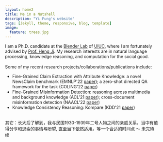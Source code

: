 ```yaml
---
layout: home2
title: Me in a Nutshell
description: "Yi Fung's website"
tags: [Jekyll, theme, responsive, blog, template]
image:
  feature: trees.jpg
---
```


I am a Ph.D. candidate at the <a href="https://blender.cs.illinois.edu/" target="_blank">Blender Lab</a> of <a href="https://cs.illinois.edu/" target="_blank">UIUC</a>, where I am fortunately advised by <a href="https://blender.cs.illinois.edu/hengji.html" target="_blank">Prof. Heng Ji</a>. My research interests are in natural language processing, knowledge reasoning, and computation for the social good.
<br/><br/>
Some of my recent research projects/collaborations/publications include:
* Fine-Grained Claim Extraction with Attribute Knowledge: a novel NewsClaim benchmark (EMNLP'22 <a href="https://arxiv.org/abs/2112.08544" target="_blank">paper</a>); a zero-shot directed QA framework for the task (COLING'22 <a href="https://blender.cs.illinois.edu/paper/claimqa2022.pdf" target="_blank">paper</a>)
* Fine-Grained Misinformation Detection: reasoning across multimedia and background knowledge (ACL'21 <a href="http://scholar.google.es/citations?user=eUae2K0AAAAJ" target="_blank">paper</a>); cross-document misinformation detection (NAACL'22 <a href="https://aclanthology.org/2022.naacl-main.40/" target="_blank">paper</a>)
* Knowledge Consistency Reasoning: Kompare (KDD'21 <a href="https://dl.acm.org/doi/abs/10.1145/3447548.3467128" target="_blank">paper</a>)

<br/>
其它：长大后了解到，我与民国1930-1939年二号人物之间的亲戚关系。当中有值得分享和思索的事情与盼望, 直至当下依然适用。等一个合适的时间点 ～ 未完待续



